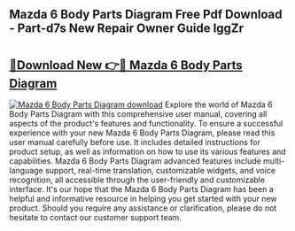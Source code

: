 ## Mazda 6 Body Parts Diagram Free Pdf Download - Part-d7s New Repair Owner Guide IggZr

# <h2><a href="http://dfsgvb6.blite.top/?on=Mazda+6+Body+Parts+Diagram">🔗Download New 👉🔴 Mazda 6 Body Parts Diagram</a></h2>

[![Mazda 6 Body Parts Diagram download](https://i.imgur.com/lujVjoI.png)](http://dfsgvb6.blite.top/?on=Mazda+6+Body+Parts+Diagram)
Explore the world of Mazda 6 Body Parts Diagram with this comprehensive user manual, covering all aspects of the product's features and functionality. To ensure a successful experience with your new Mazda 6 Body Parts Diagram, please read this user manual carefully before use. It includes detailed instructions for product setup, as well as information on how to use its various features and capabilities. Mazda 6 Body Parts Diagram advanced features include multi-language support, real-time translation, customizable widgets, and voice recognition, all accessible through the user-friendly and customizable interface. It's our hope that the Mazda 6 Body Parts Diagram has been a helpful and informative resource in helping you get started with your new product. Should you require any assistance or clarification, please do not hesitate to contact our customer support team.
